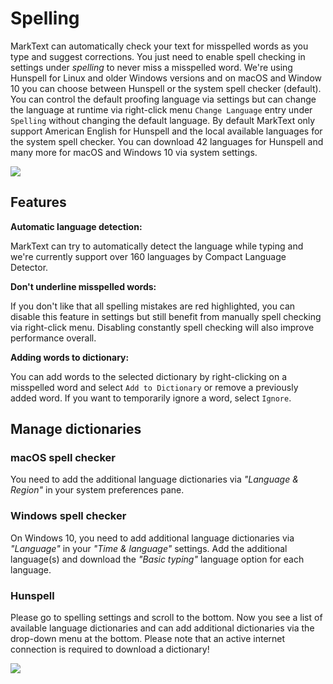 #  Spelling

MarkText can automatically check your text for misspelled words as you type and suggest corrections. You just need to enable spell checking in settings under *spelling* to never miss a misspelled word. We're using Hunspell for Linux and older Windows versions and on macOS and Window 10 you can choose between Hunspell or the system spell checker (default). You can control the default proofing language via settings but can change the language at runtime via right-click menu `Change Language` entry under `Spelling` without changing the default language. By default MarkText only support American English for Hunspell and the local available languages for the system spell checker. You can download 42 languages for Hunspell and many more for macOS and Windows 10 via system settings.

![](assets/marktext-spellchecker-menu.png)

## Features

**Automatic language detection:**

MarkText can try to automatically detect the language while typing and we're currently support over 160 languages by Compact Language Detector.

**Don't underline misspelled words:**

If you don't like that all spelling mistakes are red highlighted, you can disable this feature in settings but still benefit from manually spell checking via right-click menu. Disabling constantly spell checking will also improve performance overall.

**Adding words to dictionary:**

You can add words to the selected dictionary by right-clicking on a misspelled word and select `Add to Dictionary` or remove a previously added word. If you want to temporarily ignore a word, select `Ignore`.

## Manage dictionaries

### macOS spell checker

You need to add the additional language dictionaries via *"Language & Region"* in your system preferences pane.

### Windows spell checker

On Windows 10, you need to add additional language dictionaries via *"Language"* in your *"Time & language"* settings. Add the additional language(s) and download the *"Basic typing"* language option for each language.

### Hunspell

Please go to spelling settings and scroll to the bottom. Now you see a list of available language dictionaries and can add additional dictionaries via the drop-down menu at the bottom. Please note that an active internet connection is required to download a dictionary!

![](assets/marktext-spelling-settings.png)
